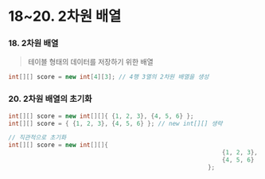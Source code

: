 # 18~20. 2차원 배열

### 18. 2차원 배열

> 테이블 형태의 데이터를 저장하기 위한 배열
> 

```java
int[][] score = new int[4][3]; // 4행 3열의 2차원 배열을 생성
```

### 20. 2차원 배열의 초기화

```java
int[][] score = new int[][]{ {1, 2, 3}, {4, 5, 6} };
int[][] score = { {1, 2, 3}, {4, 5, 6} }; // new int[][] 생략

// 직관적으로 초기화
int[][] score = new int[][]{
															{1, 2, 3},
															{4, 5, 6}
														};
```
